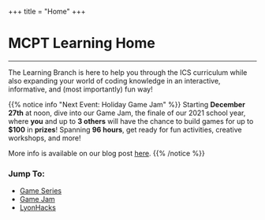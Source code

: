 +++
title = "Home"
+++

# MCPT Learning Home
---
The Learning Branch is here to help you through the ICS curriculum while also expanding your world of coding knowledge in an interactive, informative, and (most importantly) fun way!

{{% notice info "Next Event: Holiday Game Jam" %}}
Starting **December 27th** at noon, dive into our Game Jam, the finale of our 2021 school year, where **you** and up to **3 others** will have the chance to build games for up to **$100** in **prizes**! Spanning **96 hours**, get ready for fun activities, creative workshops, and more!

More info is available on our blog post [here](game-jam).
{{% /notice %}}

### Jump To:
* [Game Series](game-dev)
* [Game Jam](game-jam)
* [LyonHacks](lyon-hacks)